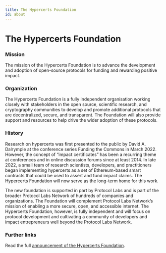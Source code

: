 ```yaml
---
title: The Hypercerts Foundation
id: about
---
```


# The Hypercerts Foundation

### Mission

The mission of the Hypercerts Foundation is to advance the development and adoption of open-source protocols for funding and rewarding positive impact.

### Organization

The Hypercerts Foundation is a fully independent organisation working closely with stakeholders in the open source, scientific research, and cryptography communities to develop and promote additional protocols that are decentralized, secure, and transparent. The Foundation will also provide support and resources to help drive the wider adoption of these protocols.

### History

Research on hypercerts was first presented to the public by David A. Dalrymple at the conference series Funding the Commons in March 2022. However, the concept of “impact certificates” has been a recurring theme at conferences and in online discussion forums since at least 2014. In late 2022, a small team of research scientists, developers, and practitioners began implementing hypercerts as a set of Ethereum-based smart contracts that could be used to assert and fund impact claims. The Hypercerts Foundation will now serve as the long-term home for this work.

The new foundation is supported in part by Protocol Labs and is part of the broader Protocol Labs Network of hundreds of companies and organizations. The Foundation will complement Protocol Labs Network’s mission of enabling a more secure, open, and accessible internet. The Hypercerts Foundation, however, is fully independent and will focus on protocol development and cultivating a community of developers and impact entrepreneurs well beyond the Protocol Labs Network.

### Further links

Read the full [announcement of the Hypercerts Foundation](https://hypercerts.notion.site/Introducing-the-Hypercerts-Foundation-d956203fe0fc4792980da138015e770a).
